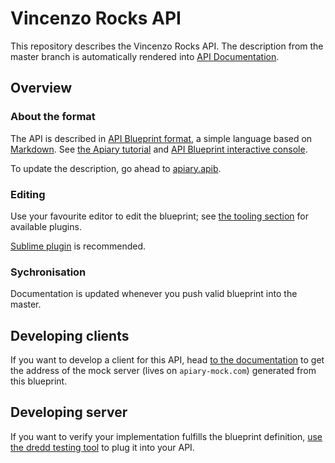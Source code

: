 
# Vincenzo Rocks API

This repository describes the Vincenzo Rocks API. The description from the master branch is automatically rendered into [API Documentation](http://docs.vincenzorocks.apiary-staging.tk).

## Overview

### About the format

The API is described in [API Blueprint format](http://apiblueprint.org/), a simple language based on [Markdown](http://daringfireball.net/projects/markdown/syntax). See [the Apiary tutorial](http://apiary.io/blueprint) and [API Blueprint interactive console](http://apiblueprint.org/#examples).

To update the description, go ahead to [apiary.apib](/apiary.apib).

### Editing

Use your favourite editor to edit the blueprint; see [the tooling section](http://apiblueprint.org/#tooling) for available plugins.

[Sublime plugin](https://github.com/apiaryio/api-blueprint-sublime-plugin) is recommended.

### Sychronisation

Documentation is updated whenever you push valid blueprint into the master.


## Developing clients

If you want to develop a client for this API, head [to the documentation](http://docs.vincenzorocks.apiary-staging.tk) to get the address of the mock server (lives on `apiary-mock.com`) generated from this blueprint.


## Developing server

If you want to verify your implementation fulfills the blueprint definition, [use the dredd testing tool](https://github.com/apiaryio/dredd) to plug it into your API.
